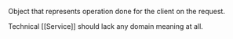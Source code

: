 Object that represents operation done for the client on the request.

Technical [[Service]] should lack any domain meaning at all.

